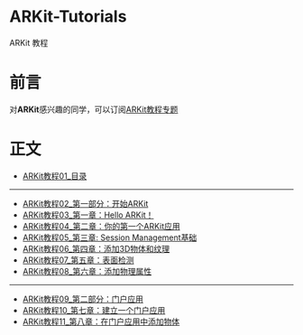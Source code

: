 # ARKit-Tutorials
ARKit 教程
# 前言

对**ARKit**感兴趣的同学，可以订阅[ARKit教程专题](https://www.jianshu.com/c/0b507e43f83e)

# 正文

* [ARKit教程01_目录](https://www.jianshu.com/p/ccbf76e88153)
***
* [ARKit教程02_第一部分：开始ARKit](https://www.jianshu.com/p/93c27c4e5cf9)
* [ARKit教程03_第一章：Hello ARKit！](https://www.jianshu.com/p/f246ce28ad37)
* [ARKit教程04_第二章：你的第一个ARKit应用](https://www.jianshu.com/p/a71f396e35a5)
* [ARKit教程05_第三章: Session Management基础](https://www.jianshu.com/p/4347a1b1febf)
* [ARKit教程06_第四章：添加3D物体和纹理](https://www.jianshu.com/p/d36b2cb281fa)
* [ARKit教程07_第五章：表面检测](https://www.jianshu.com/p/8dbb4580ff47)
* [ARKit教程08_第六章：添加物理属性](https://www.jianshu.com/p/f7156238f43a)
***
* [ARKit教程09_第二部分：门户应用](https://www.jianshu.com/p/e202e985c68a)
* [ARKit教程10_第七章：建立一个门户应用](https://www.jianshu.com/p/d9a081d3bbe7)
* [ARKit教程11_第八章：在门户应用中添加物体](https://www.jianshu.com/p/c944830437a2)

